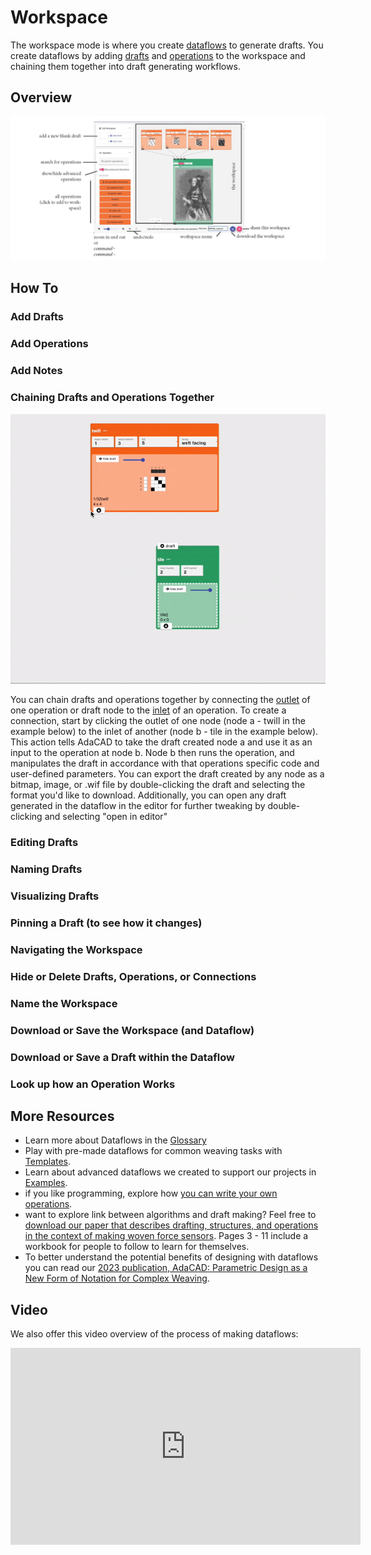 # Workspace

The workspace mode is where you create [dataflows](../glossary/dataflow) to generate drafts. You create dataflows by adding [drafts](../glossary/seed-draft.md) and [operations](../glossary/operation.md) to the workspace and chaining them together into draft generating workflows. 

## Overview
![file](./img/workspace_overview.jpg)


## How To

### Add Drafts

### Add Operations

### Add Notes

### Chaining Drafts and Operations Together

![file](../glossary/img/connection.gif)

You can chain drafts and operations together by connecting the [outlet](../../reference/glossary/outlet.md) of one operation or draft node to the [inlet](../../reference/glossary/inlet.md) of an operation. To create a connection, start by clicking the outlet of one node (node a - twill in the example below) to the inlet of another (node b - tile in the example below). This action tells AdaCAD to take the draft created node a and use it as an input to the operation at node b. Node b then runs the operation, and manipulates the draft in accordance with that operations specific code and user-defined parameters. You can export the draft created by any node as a bitmap, image, or .wif file by double-clicking the draft and selecting the format you'd like to download. Additionally, you can open any draft generated in the dataflow in the editor for further tweaking by double-clicking and selecting "open in editor" 


### Editing Drafts

### Naming Drafts

### Visualizing Drafts

### Pinning a Draft (to see how it changes)

### Navigating the Workspace

### Hide or Delete Drafts, Operations, or Connections

### Name the Workspace

### Download or Save the Workspace (and Dataflow)

### Download or Save a Draft within the Dataflow

### Look up how an Operation Works






<!-- 
![file](./img/getting-started-workspace.png)

A typical dataflow might connect operations of different types in a particular order. For instance, the dataflow usually begins with the creation of a structure that is transformed and expanded or repeated over the cloth. Color sequences can be added at the end to support visualizing the visual affects of different warp and weft yarn color combinations. 


<a class='button_open primary' href="https://adacad.org/?ex=first_workspace" target="_blank">Open the "Getting Started" Workpace</a> to play around with this sequence for yourself
 -->






<!-- ![file](./img/MWFAE_FollowAlong_Page_3.jpg) -->



<!-- Multiple operations can be chained together into a dataflow, as shown in the image above. A typical dataflow connects operations of different types in a particular order. For instance, the dataflow usually begins with the creation of a structures that are transformed,  expanded or repeated over the cloth. Color sequences can be added at the end to support visualizing the visual affects of different warp and weft yarn color combinations. At the end of the workflow, the draft is usually adapted to meet the specifications of your loom. For a TC2, you can use the [rectangle](../../reference/operations/rectangle.md) operation to repeat your design over a region the size of your loom (for us, it's 2640 ends). For a dobby or floor loom, you can pipe the final draft into the ['generate floor loom threading and treadling from drawdown'](../../reference/operations/floor_loom.md) to generate three drafts representing the threading, treadling, and tieup required to reproduce the design. 

After you have created a dataflow, start to play. Anything you change will ripple down the entire flow, changing your result! -->



## More Resources

- Learn more about Dataflows in the [Glossary](../../reference/glossary/dataflow.md)
- Play with pre-made dataflows for common weaving tasks with [Templates](../templates/picture-weaving.md). 
- Learn about advanced dataflows we created to support our projects in [Examples](../examples/lattice-tutorial.md). 
- if you like programming, explore how [you can write your own operations](../../develop/makeanoperation.md).
- want to explore link between algorithms and draft making? Feel free to [download our paper that describes drafting, structures, and operations in the context of making woven force sensors](../../about/resources/introtoweavestructure.pdf). Pages 3 - 11 include a workbook for people to follow to learn for themselves. 
- To better understand the potential benefits of designing with dataflows you can read our [2023 publication, AdaCAD: Parametric Design as a New Form of Notation for Complex Weaving](../../about/research.md#adacad-parametric-design-as-a-new-form-of-notation-for-complex-weaving-chi-2023). 

<!-- 
### Benefits of Designing with Dataflows
Our idea to use this dataflow approach to drafting emerged from two shared experiences: 

(1) a frustration with clicking point paper cells, particularly with making complex structures
(2) the realization that we, and other weavers, were implicitly performing algorithmic design and programming when drafting cloth. Weave drafts follow algorithms, or specific rules for how they place interlacements in relation to one another. These algorithms reveal different patterns in the draft, and subsequently, different structural and mechanical features in the cloth. 


For example of a simple operation performed by weavers is what we call, *invert* (shown above in example a). *Invert*  changes all the black cells in a draft to white and vice versa. Weavers often perform this operation when working with unbalanced structures and contrasting colors in the warp and weft. In these cases "inverting" the draft has the effect of making the warp or weft color more dominant in a region of the cloth. 

![file](./img/Process_v5.jpg)


Another example is a *stretch* operation (shown above in example b), which repeats each interlacement across a user-specified number neighboring of warps and wefts. A weaver might do this if they find that their cloth is not weaving square (e.g. it's building more in the length then width). They can correct this imbalance by adding warp repeats, effectively stretching the structure across the width so it can square up with the height. AdaCAD contains numerous operations to do common and unusual things to drafts. 

As a computer scientist by training, Laura implemented the dataflow approach because to her, writing the code was faster than clicking the pixels. Additionally, it opened up new ways of exploring the design space for weaving by creating generative workflows that could create a variety of different drafts that all obeyed the same set of rules and relationships that would be required to make cloth of a particular type. 

In presenting this approach to other weavers, and building out new features in the software, we learned that the dataflow approach also has some benefits in that it documents the rationale behind a given design....not just the outcome. The rationale, visible in the dataflow, can be used to share a design with someone else or to simply enable someone to identify where a specific error occurred within their design without starting the draft again from scratch. We describe these results in detail in our [2023 publication, AdaCAD: Parametric Design as a New Form of Notation for Complex Weaving](../../about/research.md#adacad-parametric-design-as-a-new-form-of-notation-for-complex-weaving-chi-2023). 
 -->

## Video
We also offer this video overview of the process of making dataflows: 

<iframe width="560" height="315" src="https://www.youtube.com/embed/kqIYEEV04kM?si=9pgVrze9bFJbVu4K" title="YouTube video player" frameborder="0" allow="accelerometer; autoplay; clipboard-write; encrypted-media; gyroscope; picture-in-picture; web-share" allowfullscreen></iframe>
